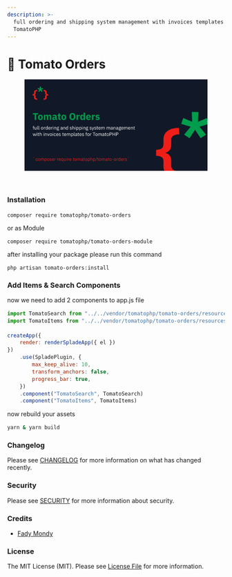 ```yaml
---
description: >-
  full ordering and shipping system management with invoices templates for
  TomatoPHP
---
```


# 🚀 Tomato Orders

<figure><img src="../../.gitbook/assets/screenshot (1) (1) (1) (1) (1).png" alt=""><figcaption></figcaption></figure>

<figure><img src="../../.gitbook/assets/Screenshot 2023-11-23 at 4.34.05 PM (1).png" alt=""><figcaption></figcaption></figure>

### Installation

```
composer require tomatophp/tomato-orders
```

or as Module

```
composer require tomatophp/tomato-orders-module
```

after installing your package please run this command

```
php artisan tomato-orders:install
```

### Add Items & Search Components

now we need to add 2 components to app.js file

```javascript
import TomatoSearch from "../../vendor/tomatophp/tomato-orders/resources/js/TomatoSearch.vue";
import TomatoItems from "../../vendor/tomatophp/tomato-orders/resources/js/TomatoItems.vue";

createApp({
    render: renderSpladeApp({ el })
})
    .use(SpladePlugin, {
        max_keep_alive: 10,
        transform_anchors: false,
        progress_bar: true,
    })
    .component("TomatoSearch", TomatoSearch)
    .component("TomatoItems", TomatoItems)
```

now rebuild your assets

```bash
yarn & yarn build
```

### Changelog

Please see [CHANGELOG](https://github.com/tomatophp/tomato-orders/blob/master/CHANGELOG.md) for more information on what has changed recently.

### Security

Please see [SECURITY](https://github.com/tomatophp/tomato-orders/blob/master/SECURITY.md) for more information about security.

### Credits

* [Fady Mondy](mailto:info@3x1.io)

### License

The MIT License (MIT). Please see [License File](https://github.com/tomatophp/tomato-orders/blob/master/LICENSE.md) for more information.
